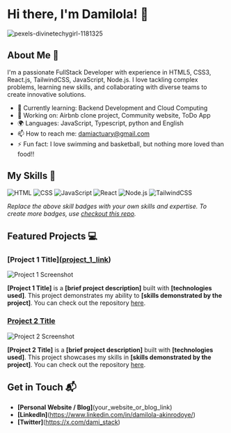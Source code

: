 # Hi there, I'm Damilola! 👋
![pexels-divinetechygirl-1181325](https://github.com/user-attachments/assets/5013470a-6128-40f7-99be-36b76ab2755f)


## About Me 🚀

I'm a passionate FullStack Developer with experience in HTML5, CSS3, React.js, TailwindCSS, JavaScript, Node.js. I love tackling complex problems, learning new skills, and collaborating with diverse teams to create innovative solutions.

- 🌱 Currently learning: Backend Development and Cloud Computing
- 🔭 Working on: Airbnb clone project, Community website, ToDo App
- 🌍 Languages: JavaScript, Typescript, python and English
- 📫 How to reach me: damiactuary@gmail.com
- ⚡ Fun fact: I love swimming and basketball, but nothing more loved than food!!

## My Skills 🧠

![HTML](https://img.shields.io/badge/-HTML-E34F26?style=flat-square&logo=html5&logoColor=white)
![CSS](https://img.shields.io/badge/-CSS-1572B6?style=flat-square&logo=css3&logoColor=white)
![JavaScript](https://img.shields.io/badge/-JavaScript-F7DF1E?style=flat-square&logo=javascript&logoColor=black)
![React](https://img.shields.io/badge/-React-61DAFB?style=flat-square&logo=react&logoColor=black)
![Node.js](https://img.shields.io/badge/-Node.js-339933?style=flat-square&logo=node.js&logoColor=white)
![TailwindCSS](https://img.shields.io/badge/Tailwind_CSS-38B2AC?style=for-the-badge&logo=tailwind-css&logoColor=white)

*Replace the above skill badges with your own skills and expertise. To create more badges, use [checkout this repo](https://github.com/alexandresanlim/Badges4-README.md-Profile).*

## Featured Projects 💻

### [Project 1 Title][(project_1_link](https://damilola-nengi-portfolio.vercel.app/))

![Project 1 Screenshot](project_1_screenshot_url)

**[Project 1 Title]** is a **[brief project description]** built with **[technologies used]**. This project demonstrates my ability to **[skills demonstrated by the project]**. You can check out the repository [here](project_1_repository_link).

### [Project 2 Title](project_2_link)

![Project 2 Screenshot](project_2_screenshot_url)

**[Project 2 Title]** is a **[brief project description]** built with **[technologies used]**. This project showcases my skills in **[skills demonstrated by the project]**. You can check out the repository [here](project_2_repository_link).

## Get in Touch 📬

- **[Personal Website / Blog]**(your_website_or_blog_link)
- **[LinkedIn]**(https://www.linkedin.com/in/damilola-akinrodoye/)
- **[Twitter]**(https://x.com/dami_stack)


